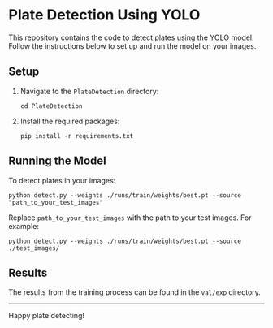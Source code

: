 # Plate Detection Using YOLO

This repository contains the code to detect plates using the YOLO model. Follow the instructions below to set up and run the model on your images.

## Setup

1. Navigate to the `PlateDetection` directory:
    ```
    cd PlateDetection
    ```

2. Install the required packages:
    ```
    pip install -r requirements.txt
    ```

## Running the Model

To detect plates in your images:

``` 
python detect.py --weights ./runs/train/weights/best.pt --source "path_to_your_test_images" 
```

Replace `path_to_your_test_images` with the path to your test images. For example:

```
python detect.py --weights ./runs/train/weights/best.pt --source ./test_images/
```

## Results

The results from the training process can be found in the `val/exp` directory.

---

Happy plate detecting!
